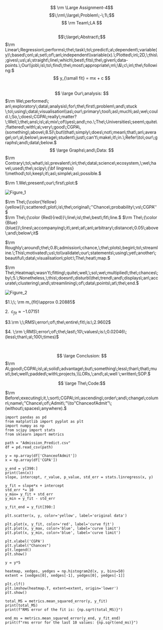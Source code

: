 $$ \rm \Large Assignment-4$$
$$\;\rm\;\large\;Problem\;-\;1\;$$
$$ \rm Team\;LA $$
##

$$\;\large\;Abstract\;$$
$\rm Linear\;Regression\;performs\;the\;task\;to\;predict\;a\;dependent\;variable(y)\;based\;on\;a\;set\;of\;an\;independent\\variable(x).\;Plotted\;in\;2D,\;this\;gives\;us\;a\;straight\;line\;which\;best\;fits\;the\;given\;data-points.\;Our\\job\;is\;to\;find\;the\;most\;appropriate\;m\;\&\;c\;in\;the\;following:$
$$  y_{\small fit} = mx + c $$
$\;$
$$ \large Our\;analysis: $$
$\rm We\;performed\; an\;exploratory\;data\;analysis\;for\;the\;first\;problem\;and\;stuck
\;to\;using\;data\;visualisation\\as\;our\;primary\;tool\;as\;much\;as\;we\;could.\;So,\;does\;CGPA\;really\;matter?\;Well,\;the\;ans\;is\;a\;mix\;of\\yes\;and\;no.\;The\;Universities\;seem\;quite\;flattered\;with\;a\;very\;good\;CGPA\,(something\;above\;8.5)\;but\\that\;simply\;does\;not\;mean\;that\;an\;average\;or\;a\;below\;average\;student\;just\;can't\;make\;it\;in.\;Refer\\to\;our\;graphs\;and\;data\;below.$
$\;$
$$ \large Graphs\;and\;Data: $$
$\rm Contrary\;to\;what\;is\;prevalent\;in\;the\;data\;science\;ecosystem,\;we\;have\;used\;the\;scipy\;{\bf lingress} \\method\;to\;keep\;it\;as\;simple\;as\;possible.$   

$\rm 1.We\;present\;our\;first\;plot:$  

![Figure_1](/home/tushar/Desktop/assgn-4/Figure_1.png)  

$\rm The\;{\color{Yellow}{yellow}}\;scattered\;plot\;is\;the\;original\;''Chance\;probability\;vs\;CGPA''$    
$\rm The\;{\color {Red}{red}}\;line\;is\;the\;best\;fit\;line.$
$\rm The\;{\color {Blue}{blue}}\;lines\;accompanying\;it\;are\;at\;an\;arbitrary\;distance\;0.05\;above\;and\;below\;it$

$\rm Roughly\;around\;the\;0.8\;admission\;chance,\;the\;plots\;begin\;to\;streamline.\;This\;motivated\;us\;to\\validate\;our\;statements\;using\;yet\;another\;beautiful\;data\;visualisation\;plot:\;The\;heat\;map.$    

$\rm The\;Heatmap\;wasn't\;fitting\;quite\;well,\;so\;we\;multiplied\;the\;chances\;by\;5.\;Nonetheless,\;this\;doesnt\;disturb\\the\;trend\;and\;displays\;an\;accurate\;clustering\;and\;streamlining\;of\;data\;points\;at\;the\;end.$

![Figure_2](/home/tushar/Desktop/assgn-4/Figure_2.png)  

$1.\;\; \rm m_{fit}\approx 0.20885$

$2.\;\;c_{fit}\approx -1.07151$     

$3.\rm \;\;RMS\;error\;of\;the\;entire\;fit\;is:\;2.9602$

$4. \;\rm \;RMS\;error\;of\;the\;last\;10\;values\;is:\;0.02046\;(less\;than\;a\;100\;times)$

$\;$

$$ \large Conclusion: $$
$\rm A\;good\;CGPA\;is\;a\;solid\;advantage\;but\;something\;less\;than\;that\;must\;be\;well\;padded\;with\;projects,\\LORs,\;and\;a\;well \;written\;SOP.$

$$ \large The\;Code:$$

$\rm Before\;executing\;it,\;sort\;CGPA\;in\;ascending\;order\;and\;change\;column\;name\;"Chance\;of\;Admit\;"\\to"ChanceofAdmit"\;(without\;spaces\;anywhere).$
```
import pandas as pd
from matplotlib import pyplot as plt
import numpy as np
from scipy import stats
from sklearn import metrics

path = "Admission_Predict.csv"
df = pd.read_csv(path)

y = np.array(df['ChanceofAdmit'])
x = np.array(df['CGPA'])

y_end = y[390:]
print(len(x))
slope, intercept, r_value, p_value, std_err = stats.linregress(x, y)

y_fit = slope*x + intercept
std_err *= 10
y_max= y_fit + std_err
y_min = y_fit - std_err

y_fit_end = y_fit[390:]

plt.scatter(x, y, color='yellow', label='original data')

plt.plot(x, y_fit, color='red', label='curve fit')
plt.plot(x, y_max, color='blue', label='curve limit')
plt.plot(x, y_min, color='blue', label='curve limit')

plt.xlabel('CGPA')
plt.ylabel("Chances")
plt.legend()
plt.show()

y = y*5

heatmap, xedges, yedges = np.histogram2d(x, y, bins=50)
extent = [xedges[0], xedges[-1], yedges[0], yedges[-1]]

plt.clf()
plt.imshow(heatmap.T, extent=extent, origin='lower')
plt.show()

total_MS = metrics.mean_squared_error(y, y_fit)
print(total_MS)
print(f"RMS error of the fit is: {np.sqrt(total_MS)}")

end_ms = metrics.mean_squared_error(y_end, y_fit_end)
print(f"rms error for the last 10 values: {np.sqrt(end_ms)}")
```
